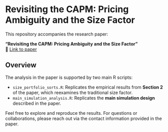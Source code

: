 # Revisiting the CAPM: Pricing Ambiguity and the Size Factor

This repository accompanies the research paper:

**“Revisiting the CAPM: Pricing Ambiguity and the Size Factor”**  
📄 [Link to paper](https://papers.ssrn.com/sol3/papers.cfm?abstract_id=5139513)

## Overview

The analysis in the paper is supported by two main R scripts:

- `size_portfolio_sorts.R`: Replicates the empirical results from **Section 2** of the paper, which reexamines the traditional size factor.
- `main_simulation_analysis.R`: Replicates the **main simulation design** described in the paper.

Feel free to explore and reproduce the results. For questions or collaborations, please reach out via the contact information provided in the paper.

